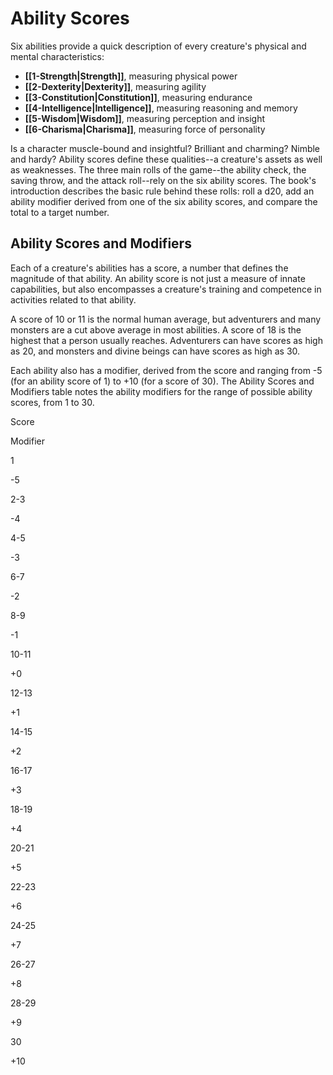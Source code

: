 # Ability Scores

Six abilities provide a quick description of every creature's physical and mental characteristics:

-   **[[1-Strength|Strength]]**, measuring physical power
-   **[[2-Dexterity|Dexterity]]**, measuring agility
-   **[[3-Constitution|Constitution]]**, measuring endurance
-   **[[4-Intelligence|Intelligence]]**, measuring reasoning and memory
-   **[[5-Wisdom|Wisdom]]**, measuring perception and insight
-   **[[6-Charisma|Charisma]]**, measuring force of personality

Is a character muscle-bound and insightful? Brilliant and charming? Nimble and hardy? Ability scores define these qualities--a creature's assets as well as weaknesses. The three main rolls of the game--the ability check, the saving throw, and the attack roll--rely on the six ability scores. The book's introduction describes the basic rule behind these rolls: roll a d20, add an ability modifier derived from one of the six ability scores, and compare the total to a target number.

## Ability Scores and Modifiers

Each of a creature's abilities has a score, a number that defines the magnitude of that ability. An ability score is not just a measure of innate capabilities, but also encompasses a creature's training and competence in activities related to that ability.

A score of 10 or 11 is the normal human average, but adventurers and many monsters are a cut above average in most abilities. A score of 18 is the highest that a person usually reaches. Adventurers can have scores as high as 20, and monsters and divine beings can have scores as high as 30.

Each ability also has a modifier, derived from the score and ranging from -5 (for an ability score of 1) to +10 (for a score of 30). The Ability Scores and Modifiers table notes the ability modifiers for the range of possible ability scores, from 1 to 30.

Score

Modifier

1

-5

2-3

-4

4-5

-3

6-7

-2

8-9

-1

10-11

+0

12-13

+1

14-15

+2

16-17

+3

18-19

+4

20-21

+5

22-23

+6

24-25

+7

26-27

+8

28-29

+9

30

+10